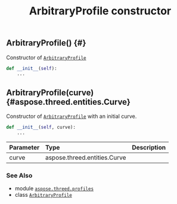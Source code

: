 ﻿---
title: ArbitraryProfile constructor
second_title: Aspose.3D for Python via .NET API References
description: 
type: docs
weight: 10
url: /python-net/aspose.threed.profiles/arbitraryprofile/__init__/
is_root: false
---

## ArbitraryProfile() {#}

Constructor of [`ArbitraryProfile`](/3d/python-net/aspose.threed.profiles/arbitraryprofile)



```python
def __init__(self):
    ...
```




## ArbitraryProfile(curve) {#aspose.threed.entities.Curve}

Constructor of [`ArbitraryProfile`](/3d/python-net/aspose.threed.profiles/arbitraryprofile) with an initial curve.



```python
def __init__(self, curve):
    ...
```


| Parameter | Type | Description |
| :- | :- | :- |
| curve | aspose.threed.entities.Curve |  |



### See Also
* module [`aspose.threed.profiles`](../../)
* class [`ArbitraryProfile`](/3d/python-net/aspose.threed.profiles/arbitraryprofile)
